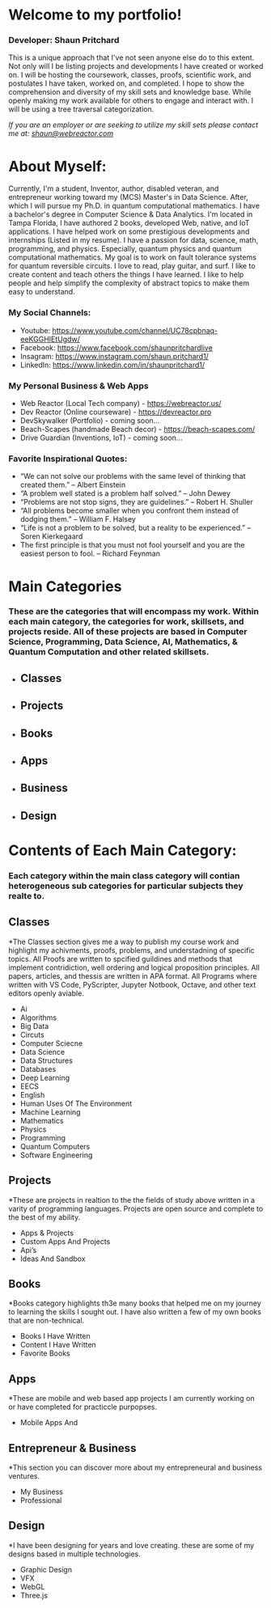 # Welcome to my portfolio!

### Developer: Shaun Pritchard
This is a unique approach that I've not seen anyone else do to this extent. Not only will I be listing projects and developments I have created or worked on. I will be hosting the coursework, classes, proofs, scientific work, and postulates I have taken, worked on, and completed. I hope to show the comprehension and diversity of my skill sets and knowledge base. While openly making my work available for others to engage and interact with. I will be using a tree traversal categorization.

*If you are an employer or are seeking to utilize my skill sets please contact me at: shaun@webreactor.com*

# About Myself: 

Currently, I'm a student, Inventor, author, disabled veteran, and entrepreneur working toward my (MCS) Master's in Data Science. After, which I will pursue my Ph.D. in quantum computational mathematics. I have a bachelor's degree in Computer Science & Data Analytics. I'm located in Tampa Florida, I have authored 2 books, developed Web, native, and IoT applications. I have helped work on some prestigious developments and internships (Listed in my resume). I have a passion for data, science, math, programming, and physics. Especially, quantum physics and quantum computational mathematics. My goal is to work on fault tolerance systems for quantum reversible circuits. I love to read, play guitar, and surf. I like to create content and teach others the things I have learned. I like to help people and help simplify the complexity of abstract topics to make them easy to understand.



### My Social Channels:

- Youtube:  https://www.youtube.com/channel/UC78cpbnaq-eeKGGHIEtUgdw/
- Facebook: https://www.facebook.com/shaunpritchardlive
- Insagram: https://www.instagram.com/shaun.pritchard1/
- LinkedIn: https://www.linkedin.com/in/shaunpritchard1/

### My Personal Business & Web Apps

- Web Reactor (Local Tech company) - https://webreactor.us/
- Dev Reactor (Online courseware) - https://devreactor.pro
- DevSkywalker (Portfolio) - coming soon...
- Beach-Scapes (handmade Beach decor) - https://beach-scapes.com/
- Drive Guardian (Inventions, IoT) - coming soon...

### Favorite Inspirational Quotes:
- “We can not solve our problems with the same level of thinking that created them.” – Albert Einstein
- “A problem well stated is a problem half solved.” – John Dewey
- “Problems are not stop signs, they are guidelines.” – Robert H. Shuller
- “All problems become smaller when you confront them instead of dodging them.” – William F. Halsey
- “Life is not a problem to be solved, but a reality to be experienced.” – Soren Kierkegaard
- The first principle is that you must not fool yourself and you are the easiest person to fool. – Richard Feynman

# Main Categories
### These are the categories that will encompass my work. Within each main category, the categories for work, skillsets, and projects reside. All of these projects are based in Computer Science, Programming, Data Science, AI, Mathematics, & Quantum Computation and other related skillsets. 

* ## Classes
* ## Projects
* ## Books
* ## Apps
* ## Business
* ## Design

#  Contents of Each Main Category:
### Each category within the main class category will contian heterogeneous sub categories for particular subjects they realte to.

## Classes
*The Classes section gives me a way to publish my course work and highlight my achivments, proofs, problems, and understadning of specific topics. All Proofs are written to spcified guildines and methods that implement contridiction, well ordering and logical proposition principles. All papers, articles, and thessis are written in APA format. All Programs where written with VS Code, PyScripter, Jupyter Notbook, Octave, and other text editors openly aviable.

 * Ai
 * Algorithms
 * Big Data
 * Circuts
 * Computer Sciecne
 * Data Science
 * Data Structures
 * Databases
 * Deep Learning
 * EECS
 * English
 * Human Uses Of The Environment
 * Machine Learning
 * Mathematics
 * Physics
 * Programming
 * Quantum Computers
 * Software Engineering
## Projects
*These are projects in realtion to the the fields of study above written in a varity of programming languages. Projects are open source and complete to the best of my ability.

 * Apps & Projects
 * Custom Apps And Projects
 * Api’s
 * Ideas And Sandbox
## Books
*Books category highlights th3e many books that helped me on my journey to learning the skills I sought out. I have also written a few of my own books that are non-technical.

 * Books I Have Written
 * Content I Have Written
 * Favorite Books
## Apps
*These are mobile and web based app projects I am currently working on or have completed for practiccle purpopses.

 * Mobile Apps And
## Entrepreneur & Business
*This section you can discover more about my entrepreneural and business ventures. 

 * My Business 
 * Professional 
## Design
*I have been designing for years and love creating. these are some of my designs based in multiple technologies.

 * Graphic Design
 * VFX
 * WebGL
 * Three.js
